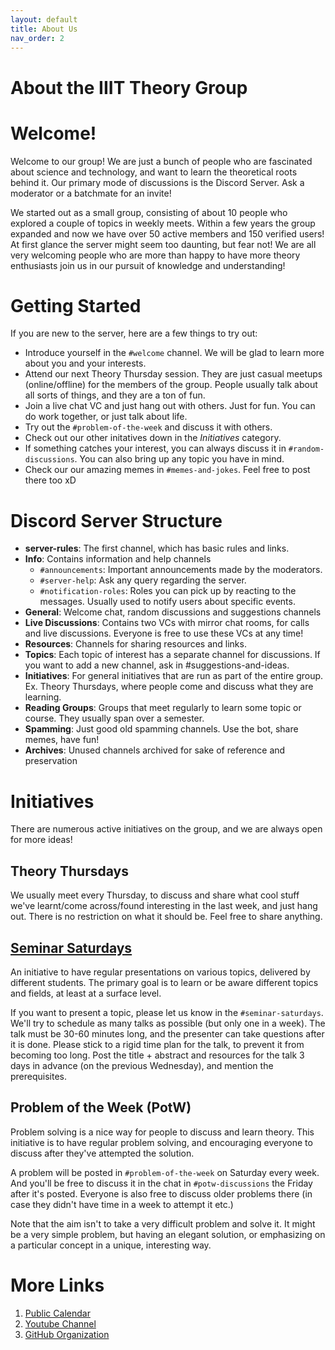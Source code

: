 ```yaml
---
layout: default
title: About Us
nav_order: 2
---
```


About the IIIT Theory Group
===========================

Welcome!
========
Welcome to our group! We are just a bunch of people who are fascinated about science and technology, and want to learn the theoretical roots behind it.
Our primary mode of discussions is the Discord Server. Ask a moderator or a batchmate for an invite!

We started out as a small group, consisting of about 10 people who explored a couple of topics in weekly meets. Within a few years the group expanded and now we have over 50 active members and 150 verified users! At first glance the server might seem too daunting, but fear not! We are all very welcoming people who are more than happy to have more theory enthusiasts join us in our pursuit of knowledge and understanding! 

Getting Started
===============
If you are new to the server, here are a few things to try out:
- Introduce yourself in the `#welcome` channel. We will be glad to learn more about you and your interests.
- Attend our next Theory Thursday session. They are just casual meetups (online/offline) for the members of the group. People usually talk about all sorts of things, and they are a ton of fun.
- Join a live chat VC and just hang out with others. Just for fun. You can do work together, or just talk about life.
- Try out the `#problem-of-the-week` and discuss it with others.
- Check out our other initatives down in the *Initiatives* category.
- If something catches your interest, you can always discuss it in `#random-discussions`. You can also bring up any topic you have in mind.
- Check our our amazing memes in `#memes-and-jokes`. Feel free to post there too xD

Discord Server Structure
========================
- **server-rules**: The first channel, which has basic rules and links.
- **Info**: Contains information and help channels
  + `#announcements`: Important announcements made by the moderators.
  + `#server-help`: Ask any query regarding the server.
  + `#notification-roles`: Roles you can pick up by reacting to the messages. Usually used to notify users about specific events.
- **General**: Welcome chat, random discussions and suggestions channels
- **Live Discussions**: Contains two VCs with mirror chat rooms, for calls and live discussions. Everyone is free to use these VCs at any time!
- **Resources**: Channels for sharing resources and links.
- **Topics**: Each topic of interest has a separate channel for discussions. If you want to add a new channel, ask in #suggestions-and-ideas.
- **Initiatives**: For general initiatives that are run as part of the entire group. Ex. Theory Thursdays, where people come and discuss what they are learning.
- **Reading Groups**: Groups that meet regularly to learn some topic or course. They usually span over a semester.
- **Spamming**: Just good old spamming channels. Use the bot, share memes, have fun!
- **Archives**: Unused channels archived for sake of reference and preservation

Initiatives
===========
There are numerous active initiatives on the group, and we are always open for more ideas!

Theory Thursdays
----------------
We usually meet every Thursday, to discuss and share what cool stuff we've learnt/come across/found interesting in the last week, and just hang out. There is no restriction on what it should be. Feel free to share anything.

[Seminar Saturdays](Initiatives/Seminar-Saturdays)
-----------------
An initiative to have regular presentations on various topics, delivered by different students. The primary goal is to learn or be aware different topics and fields, at least at a surface level.

If you want to present a topic, please let us know in the `#seminar-saturdays`. We'll try to schedule as many talks as possible (but only one in a week).
The talk must be 30-60 minutes long, and the presenter can take questions after it is done. Please stick to a rigid time plan for the talk, to prevent it from becoming too long.
Post the title + abstract and resources for the talk 3 days in advance (on the previous Wednesday), and mention the prerequisites.

Problem of the Week (PotW)
--------------------------
Problem solving is a nice way for people to discuss and learn theory. This initiative is to have regular problem solving, and encouraging everyone to discuss after they've attempted the solution.

A problem will be posted in `#problem-of-the-week` on Saturday every week. And you'll be free to discuss it in the chat in `#potw-discussions` the Friday after it's posted. Everyone is also free to discuss older problems there (in case they didn't have time in a week to attempt it etc.)

Note that the aim isn't to take a very difficult problem and solve it. It might be a very simple problem, but having an elegant solution, or emphasizing on a particular concept in a unique, interesting way.

More Links
==========
1. [Public Calendar](http://tiny.cc/IIITHTheoryEvents)
1. [Youtube Channel](http://tiny.cc/IIITTheoryYT)
1. [GitHub Organization](https://github.com/iiittheorygroup/)
